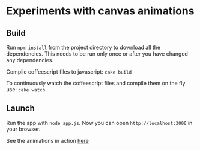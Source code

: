 Experiments with canvas animations
==================================
Build
-----
Run ```npm install``` from the project directory to download all the dependencies. This needs to be run only once or after you have changed any dependencies.

Compile coffeescript files to javascript:
```cake build```

To continuously watch the coffeescript files and compile them on the fly use:
```cake watch```

Launch
------
Run the app with ```node app.js```. Now you can open ```http://localhost:3000``` in your browser.

See the animations in action [here](http://canvas-experiments.herokuapp.com "Canvas Animations")
